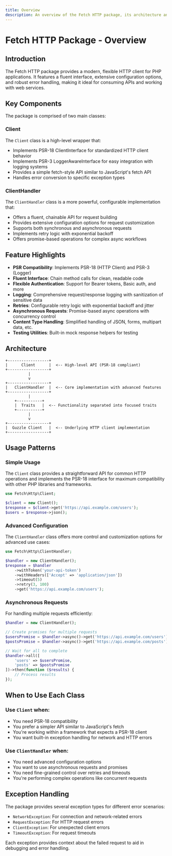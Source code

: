 ```yaml
---
title: Overview
description: An overview of the Fetch HTTP package, its architecture and main components
---
```


# Fetch HTTP Package - Overview

## Introduction

The Fetch HTTP package provides a modern, flexible HTTP client for PHP applications. It features a fluent interface, extensive configuration options, and robust error handling, making it ideal for consuming APIs and working with web services.

## Key Components

The package is comprised of two main classes:

### Client

The `Client` class is a high-level wrapper that:
- Implements PSR-18 ClientInterface for standardized HTTP client behavior
- Implements PSR-3 LoggerAwareInterface for easy integration with logging systems
- Provides a simple fetch-style API similar to JavaScript's fetch API
- Handles error conversion to specific exception types

### ClientHandler

The `ClientHandler` class is a more powerful, configurable implementation that:
- Offers a fluent, chainable API for request building
- Provides extensive configuration options for request customization
- Supports both synchronous and asynchronous requests
- Implements retry logic with exponential backoff
- Offers promise-based operations for complex async workflows

## Feature Highlights

- **PSR Compatibility**: Implements PSR-18 (HTTP Client) and PSR-3 (Logger)
- **Fluent Interface**: Chain method calls for clean, readable code
- **Flexible Authentication**: Support for Bearer tokens, Basic auth, and more
- **Logging**: Comprehensive request/response logging with sanitization of sensitive data
- **Retries**: Configurable retry logic with exponential backoff and jitter
- **Asynchronous Requests**: Promise-based async operations with concurrency control
- **Content Type Handling**: Simplified handling of JSON, forms, multipart data, etc.
- **Testing Utilities**: Built-in mock response helpers for testing

## Architecture

```
+------------------+
|      Client      |  <-- High-level API (PSR-18 compliant)
+------------------+
          |
          v
+------------------+
|   ClientHandler  |  <-- Core implementation with advanced features
+------------------+
          |
    +-----------+
    |  Traits   |  <-- Functionality separated into focused traits
    +-----------+
          |
          v
+------------------+
|  Guzzle Client   |  <-- Underlying HTTP client implementation
+------------------+
```

## Usage Patterns

### Simple Usage

The `Client` class provides a straightforward API for common HTTP operations and implements the PSR-18 interface for maximum compatibility with other PHP libraries and frameworks.

```php
use Fetch\Http\Client;

$client = new Client();
$response = $client->get('https://api.example.com/users');
$users = $response->json();
```

### Advanced Configuration

The `ClientHandler` class offers more control and customization options for advanced use cases:

```php
use Fetch\Http\ClientHandler;

$handler = new ClientHandler();
$response = $handler
    ->withToken('your-api-token')
    ->withHeaders(['Accept' => 'application/json'])
    ->timeout(5)
    ->retry(3, 100)
    ->get('https://api.example.com/users');
```

### Asynchronous Requests

For handling multiple requests efficiently:

```php
$handler = new ClientHandler();

// Create promises for multiple requests
$usersPromise = $handler->async()->get('https://api.example.com/users');
$postsPromise = $handler->async()->get('https://api.example.com/posts');

// Wait for all to complete
$handler->all([
    'users' => $usersPromise,
    'posts' => $postsPromise
])->then(function ($results) {
    // Process results
});
```

## When to Use Each Class

### Use `Client` when:
- You need PSR-18 compatibility
- You prefer a simpler API similar to JavaScript's fetch
- You're working within a framework that expects a PSR-18 client
- You want built-in exception handling for network and HTTP errors

### Use `ClientHandler` when:
- You need advanced configuration options
- You want to use asynchronous requests and promises
- You need fine-grained control over retries and timeouts
- You're performing complex operations like concurrent requests

## Exception Handling

The package provides several exception types for different error scenarios:

- `NetworkException`: For connection and network-related errors
- `RequestException`: For HTTP request errors
- `ClientException`: For unexpected client errors
- `TimeoutException`: For request timeouts

Each exception provides context about the failed request to aid in debugging and error handling.
